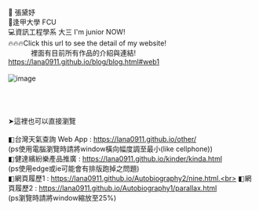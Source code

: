 👩 張黛妤</br>
🏫逢甲大學 FCU</br>
💻資訊工程學系 大三 I'm junior NOW!</br>
🔥🔥🔥Click this url to see the detail of my website!<br>
     &emsp;&emsp;&emsp; 裡面有目前所有作品的介紹與連結!<br>
https://lana0911.github.io/blog/blog.html#web1<br><br>
![image](https://github.com/lana0911/lana0911/blob/main/ings/20210406_232417.gif)
<br><br><br><br><br>
➤這裡也可以直接瀏覽<br><br> 
◧台灣天氣查詢 Web App : https://lana0911.github.io/other/<br>   (ps使用電腦瀏覽時請將window橫向幅度調至最小(like cellphone))<br> 
◧健達繽紛樂產品推廣 : https://lana0911.github.io/kinder/kinda.html<br>(ps使用edge或ie可能會有排版跑掉之問題)<br> 
◧網頁履歷1 : https://lana0911.github.io/Autobiography2/nine.html.<br>
◧網頁履歷2 : https://lana0911.github.io/Autobiography1/parallax.html<br>(ps瀏覽時請將window縮放至25%)


